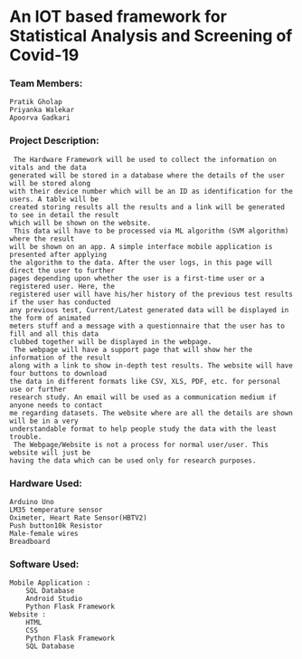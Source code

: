 # An IOT based framework for Statistical Analysis and Screening of Covid-19

### Team Members:
	Pratik Gholap
	Priyanka Walekar
	Apoorva Gadkari

### Project Description:
	 The Hardware Framework will be used to collect the information on vitals and the data
	generated will be stored in a database where the details of the user will be stored along
	with their device number which will be an ID as identification for the users. A table will be
	created storing results all the results and a link will be generated to see in detail the result
	which will be shown on the website.
	 This data will have to be processed via ML algorithm (SVM algorithm) where the result
	will be shown on an app. A simple interface mobile application is presented after applying
	the algorithm to the data. After the user logs, in this page will direct the user to further
	pages depending upon whether the user is a first-time user or a registered user. Here, the
	registered user will have his/her history of the previous test results if the user has conducted
	any previous test, Current/Latest generated data will be displayed in the form of animated
	meters stuff and a message with a questionnaire that the user has to fill and all this data
	clubbed together will be displayed in the webpage.
	 The webpage will have a support page that will show her the information of the result
	along with a link to show in-depth test results. The website will have four buttons to download
	the data in different formats like CSV, XLS, PDF, etc. for personal use or further
	research study. An email will be used as a communication medium if anyone needs to contact
	me regarding datasets. The website where are all the details are shown will be in a very
	understandable format to help people study the data with the least trouble.
	 The Webpage/Website is not a process for normal user/user. This website will just be
	having the data which can be used only for research purposes.

### Hardware Used:
	Arduino Uno
	LM35 temperature sensor
	Oximeter, Heart Rate Sensor(HBTV2)
	Push button10k Resistor
	Male-female wires
	Breadboard

### Software Used:
	Mobile Application :
		SQL Database
		Android Studio
		Python Flask Framework
	Website :
		HTML
		CSS
		Python Flask Framework
		SQL Database
